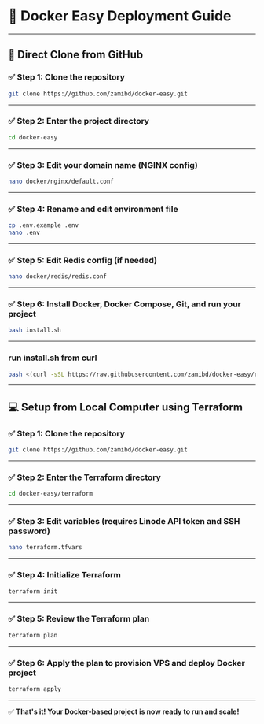 # 🚀 Docker Easy Deployment Guide

---

## 🔁 Direct Clone from GitHub

### ✅ Step 1: Clone the repository

```bash
git clone https://github.com/zamibd/docker-easy.git
```

---

### ✅ Step 2: Enter the project directory

```bash
cd docker-easy
```

---

### ✅ Step 3: Edit your domain name (NGINX config)

```bash
nano docker/nginx/default.conf
```

---

### ✅ Step 4: Rename and edit environment file

```bash
cp .env.example .env
nano .env
```

---

### ✅ Step 5: Edit Redis config (if needed)

```bash
nano docker/redis/redis.conf
```

---

### ✅ Step 6: Install Docker, Docker Compose, Git, and run your project

```bash
bash install.sh
```

---
### run install.sh from curl

```bash
bash <(curl -sSL https://raw.githubusercontent.com/zamibd/docker-easy/refs/heads/main/install.sh)
```
---

## 💻 Setup from Local Computer using Terraform

### ✅ Step 1: Clone the repository

```bash
git clone https://github.com/zamibd/docker-easy.git
```

---

### ✅ Step 2: Enter the Terraform directory

```bash
cd docker-easy/terraform
```

---

### ✅ Step 3: Edit variables (requires Linode API token and SSH password)

```bash
nano terraform.tfvars
```

---

### ✅ Step 4: Initialize Terraform

```bash
terraform init
```

---

### ✅ Step 5: Review the Terraform plan

```bash
terraform plan
```

---

### ✅ Step 6: Apply the plan to provision VPS and deploy Docker project

```bash
terraform apply
```

---

✅ **That's it! Your Docker-based project is now ready to run and scale!**


